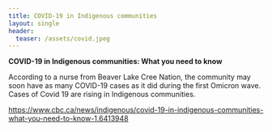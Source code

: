 ```yaml
---
title: COVID-19 in Indigenous communities
layout: single
header:
  teaser: /assets/covid.jpeg
---
```

**COVID-19 in Indigenous communities: What you need to know**

According to a nurse from Beaver Lake Cree Nation, the community may soon have as many COVID-19 cases as it did during the first Omicron wave. Cases of Covid 19 are rising in Indigenous communities. 

https://www.cbc.ca/news/indigenous/covid-19-in-indigenous-communities-what-you-need-to-know-1.6413948